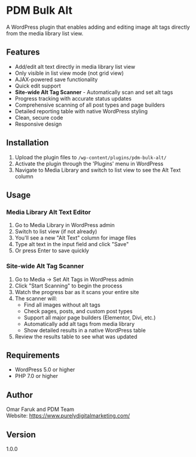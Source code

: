 # PDM Bulk Alt

A WordPress plugin that enables adding and editing image alt tags directly from the media library list view.

## Features

- Add/edit alt text directly in media library list view
- Only visible in list view mode (not grid view)
- AJAX-powered save functionality
- Quick edit support
- **Site-wide Alt Tag Scanner** - Automatically scan and set alt tags
- Progress tracking with accurate status updates
- Comprehensive scanning of all post types and page builders
- Detailed reporting table with native WordPress styling
- Clean, secure code
- Responsive design

## Installation

1. Upload the plugin files to `/wp-content/plugins/pdm-bulk-alt/`
2. Activate the plugin through the 'Plugins' menu in WordPress
3. Navigate to Media Library and switch to list view to see the Alt Text column

## Usage

### Media Library Alt Text Editor
1. Go to Media Library in WordPress admin
2. Switch to list view (if not already)
3. You'll see a new "Alt Text" column for image files
4. Type alt text in the input field and click "Save"
5. Or press Enter to save quickly

### Site-wide Alt Tag Scanner
1. Go to Media → Set Alt Tags in WordPress admin
2. Click "Start Scanning" to begin the process
3. Watch the progress bar as it scans your entire site
4. The scanner will:
   - Find all images without alt tags
   - Check pages, posts, and custom post types
   - Support all major page builders (Elementor, Divi, etc.)
   - Automatically add alt tags from media library
   - Show detailed results in a native WordPress table
5. Review the results table to see what was updated

## Requirements

- WordPress 5.0 or higher
- PHP 7.0 or higher

## Author

Omar Faruk and PDM Team  
Website: https://www.purelydigitalmarketing.com/

## Version

1.0.0
